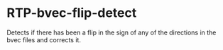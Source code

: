 RTP-bvec-flip-detect
==============================

Detects if there has been a flip in the sign of any of the directions in the bvec files and corrects it. 

